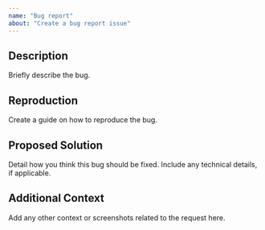 ```yaml
---
name: "Bug report"
about: "Create a bug report issue"
---
```


## Description
Briefly describe the bug.

## Reproduction
Create a guide on how to reproduce the bug.

## Proposed Solution
Detail how you think this bug should be fixed. Include any technical details, if applicable.

## Additional Context
Add any other context or screenshots related to the request here.
